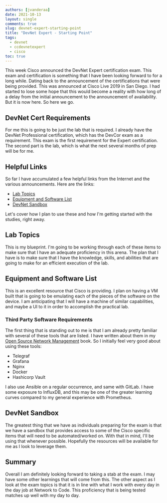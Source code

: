 ```yaml
---
authors: [jvanderaa]
date: 2021-10-13
layout: single
comments: true
slug: devnet-expert-starting-point
title: "DevNet Expert - Starting Point"
tags:
  - devnet
  - ccdevnetexpert
  - cisco
toc: true
---
```


This week Cisco announced the DevNet Expert certification exam. This exam and certification is something that I have been looking forward to for a long while. Dating back to the announcement of the certifications that were being provided. This was announced at Cisco Live 2019 in San Diego. I had started to lose some hope that this would become a reality with how long of a delay from the initial announcement to the announcement of availability. But it is now here. So here we go.

<!-- more -->

## DevNet Cert Requirements

For me this is going to be just the lab that is required. I already have the DevNet Professional certification, which has the DevCor exam as a requirement. This exam is the first requirement for the Expert certification. The second part is the lab, which is what the next several months of prep will be for me.

## Helpful Links

So far I have accumulated a few helpful links from the Internet and the various announcements. Here are the links:

* [Lab Topics](https://learningcontent.cisco.com/documents/devnet_expert_exam_topics_2.pdf)
* [Equipment and Software List](https://learningnetwork.cisco.com/s/article/devnet-expert-equipment-and-software-list)
* [DevNet Sandbox](https://developer.cisco.com/site/sandbox/)

Let's cover how I plan to use these and how I'm getting started with the studies, right away.

## Lab Topics

This is my blueprint. I'm going to be working through each of these items to make sure that I have an adequate proficiency in this arena. The plan that I have is to make sure that I have the knowledge, skills, and abilities that are going to make for an efficient execution of the lab.

## Equipment and Software List

This is an excellent resource that Cisco is providing. I plan on having a VM built that is going to be emulating each of the pieces of the software on the device. I am anticipating that I will have a machine of similar capabilities, and maybe a UI to it in order to accomplish the practical lab.

### Third Party Software Requirements

The first thing that is standing out to me is that I am already pretty familiar with several of these tools that are listed. I have written about them in my [Open Source Network Management](https://leanpub.com/opensourcenetworkmanagement) book. So I initially feel very good about using these tools:

* Telegraf
* Grafana
* Nginx
* Docker
* Hashicorp Vault

I also use Ansible on a regular occurrence, and same with GitLab. I have some exposure to InfluxDB, and this may be one of the greater learning curves compared to my general experience with Prometheus.

## DevNet Sandbox

The greatest thing that we have as individuals preparing for the exam is that we have a sandbox that provides access to some of the Cisco specific items that will need to be automated/worked on. With that in mind, I'll be using that whenever possible. Hopefully the resources will be available for me as I look to leverage them.

## Summary

Overall I am definitely looking forward to taking a stab at the exam. I may have some other learnings that will come from this. The other aspect as I look at the exam topics is that it is in line with what I work with every day in the day job at Network to Code. This proficiency that is being tested matches up well with my day to day. 